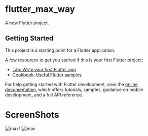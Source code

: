 # flutter_max_way

A new Flutter project.

## Getting Started

This project is a starting point for a Flutter application.

A few resources to get you started if this is your first Flutter project:

- [Lab: Write your first Flutter app](https://docs.flutter.dev/get-started/codelab)
- [Cookbook: Useful Flutter samples](https://docs.flutter.dev/cookbook)

For help getting started with Flutter development, view the
[online documentation](https://docs.flutter.dev/), which offers tutorials,
samples, guidance on mobile development, and a full API reference.
# ScreenShots
![max1](https://github.com/Dimamaman/Flutter-Max-Way/assets/103814803/8d622651-dcad-4863-be34-ed108bb7cf7e)
![max](https://github.com/Dimamaman/Flutter-Max-Way/assets/103814803/e6a15adf-caf8-42e0-b8fc-8d10adc55ed9)

